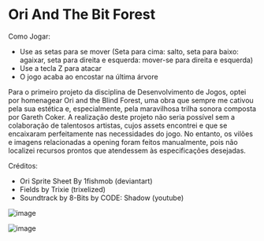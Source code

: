# Ori And The Bit Forest

Como Jogar: 
- Use as setas para se mover (Seta para cima: salto, seta para baixo: agaixar, seta para direita e esquerda: mover-se para direita e esquerda)
- Use a tecla Z para atacar 
- O jogo acaba ao encostar na última árvore


Para o primeiro projeto da disciplina de Desenvolvimento de Jogos, optei por homenagear Ori and the Blind Forest, uma obra que sempre me cativou pela sua estética e, especialmente, pela maravilhosa trilha sonora composta por Gareth Coker. 
A realização deste projeto não seria possível sem a colaboração  de talentosos artistas, cujos assets encontrei e que se encaixaram perfeitamente nas necessidades do jogo. 
No entanto, os vilões e imagens relacionadas a opening foram feitos manualmente, pois não localizei recursos prontos que atendessem às especificações desejadas.

Créditos: 
- Ori Sprite Sheet By 1fishmob (deviantart)
- Fields by Trixie (trixelized)
- Soundtrack by 8-Bits by CODE: Shadow (youtube)

![image](https://github.com/user-attachments/assets/8bc3e089-b2a0-4500-b3ea-84bae66fff71)


![image](https://github.com/user-attachments/assets/6fc23df3-8a39-4088-8785-b74f565451df)

